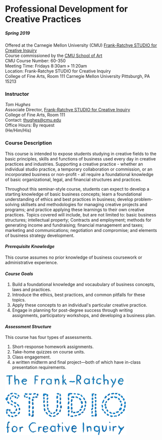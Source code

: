 # Professional Development for Creative Practices
##### Spring 2019

Offered at the Carnegie Mellon University (CMU) [Frank-Ratchye STUDIO for Creative Inquiry](http://studioforcreativeinquiry.org/)  
Course commissioned by the [CMU School of Art](http://www.art.cmu.edu/)  
CMU Course Number: 60-350  
Meeting Time: Fridays 8:30am » 11:20am  
Location: Frank-Ratchye STUDIO for Creative Inquiry  
College of Fine Arts, Room 111
Carnegie Mellon University
Pittsburgh, PA 15213

### Instructor 
_Tom Hughes_  
Associate Director, [Frank-Ratchye STUDIO for Creative Inquiry](http://studioforcreativeinquiry.org/)  
College of Fine Arts, Room 111  
Contact: thughes@cmu.edu  
Office Hours: By request  
(He/Him/His)  

### Course Description
This course is intended to expose students studying in creative fields to the basic principles, skills and functions of business used every day in creative practices and industries. Supporting a creative practice - whether an individual studio practice, a temporary collaboration or commission, or an incorporated business or non-profit - all require a foundational knowledge of basic organizational, legal, and financial structures and practices. 

Throughout this seminar-style course, students can expect to develop a starting knowledge of basic business concepts; learn a foundational understanding of ethics and best practices in business; develop problem-solving skillsets and methodologies for managing creative projects and programs; and practice applying these learnings to their own creative practices. Topics covered will include, but are not limited to: basic business structures; intellectual property; Contracts and employment; methods for generating income and fundraising; financial management and taxes; marketing and communications; negotiation and compromise; and elements of business strategy development. 

#### _Prerequisite Knowledge_  
This course assumes no prior knowledge of business coursework or administrative experience.

#### _Course Goals_  
1) Build a foundational knowledge and vocaubulary of business concepts, laws and practices.
2) Introduce the ethics, best practices, and common pitfalls for these topics.
3) Apply these concepts to an individual's particular creative practice.
4) Engage in planning for post-degree success through writing assignments, participatory workshops, and developing a business plan.

#### _Assessment Structure_  
This course has four types of assessments. 
1) Short-response homework assignments. 
2) Take-home quizzes on course units. 
3) Class engagement.
4) a written midterm and final project—both of which have in-class presentation requirements.
 
  
![STUDIO Logo](/visuals/studiologo.png)
